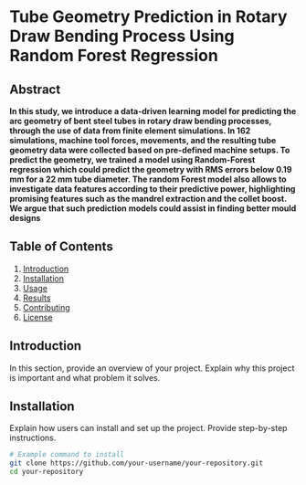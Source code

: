 # Tube Geometry Prediction in Rotary Draw Bending Process Using Random Forest Regression
## Abstract

**In this study, we introduce a data-driven learning model for predicting the arc geometry of bent steel tubes in rotary draw bending processes, through the use of data from finite element simulations. In 162 simulations, machine tool forces, movements, and the resulting tube geometry data were collected based on pre-defined machine setups. To predict the geometry, we trained a model using Random-Forest regression which could predict the geometry with RMS errors below 0.19 mm for a 22 mm tube diameter. The random Forest model also allows to investigate data features according to their predictive power, highlighting promising features such as the mandrel extraction and the collet boost. We argue that such prediction models could assist in finding better mould designs**

## Table of Contents
1. [Introduction](#introduction)
2. [Installation](#installation)
3. [Usage](#usage)
4. [Results](#results)
5. [Contributing](#contributing)
6. [License](#license)

## Introduction

In this section, provide an overview of your project. Explain why this project is important and what problem it solves.

## Installation

Explain how users can install and set up the project. Provide step-by-step instructions.

```bash
# Example command to install
git clone https://github.com/your-username/your-repository.git
cd your-repository
